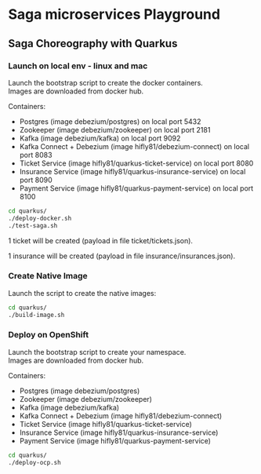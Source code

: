 Saga microservices Playground
=============================

## Saga Choreography with Quarkus

### Launch on local env - linux and mac

Launch the bootstrap script to create the docker containers.<br>
Images are downloaded from docker hub.

Containers:
 - Postgres (image debezium/postgres) on local port 5432
 - Zookeeper (image debezium/zookeeper) on local port 2181
 - Kafka (image debezium/kafka) on local port 9092
 - Kafka Connect + Debezium (image hifly81/debezium-connect) on local port 8083
 - Ticket Service (image hifly81/quarkus-ticket-service) on local port 8080
 - Insurance Service (image hifly81/quarkus-insurance-service) on local port 8090
 - Payment Service (image hifly81/quarkus-payment-service) on local port 8100

```bash
cd quarkus/
./deploy-docker.sh
./test-saga.sh
```

1 ticket will be created (payload in file ticket/tickets.json).

1 insurance will be created (payload in file insurance/insurances.json).


### Create Native Image

Launch the script to create the native images:

```bash
cd quarkus/
./build-image.sh
```

### Deploy on OpenShift

Launch the bootstrap script to create your namespace.<br>
Images are downloaded from docker hub.

Containers:
 - Postgres (image debezium/postgres)
 - Zookeeper (image debezium/zookeeper)
 - Kafka (image debezium/kafka)
 - Kafka Connect + Debezium (image hifly81/debezium-connect)
 - Ticket Service (image hifly81/quarkus-ticket-service)
 - Insurance Service (image hifly81/quarkus-insurance-service)
 - Payment Service (image hifly81/quarkus-payment-service)

```bash
cd quarkus/
./deploy-ocp.sh
```
